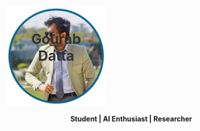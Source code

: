 <div style="text-align: center; position: relative; display: inline-block;">
  <h1 style="position: absolute; top: 10px; left: 50%; transform: translateX(-50%); color: #333;">
    Gourab Datta
  </h1>
  <img src="assets/img/main Logo.png" alt="Logo" style="width: 200px;" />
</div>

<p align="center">
  <strong>Student | AI Enthusiast | Researcher</strong>
</p>
